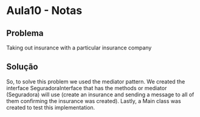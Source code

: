 # Aula10 - Notas

## Problema

Taking out insurance with a particular insurance company

## Solução 

So, to solve this problem we used the mediator pattern. We created the interface SeguradoraInterface that has the methods or mediator (Seguradora) will use (create an insurance and sending a message to all of them confirming the insurance was created). Lastly, a Main class was created to test this implementation.
